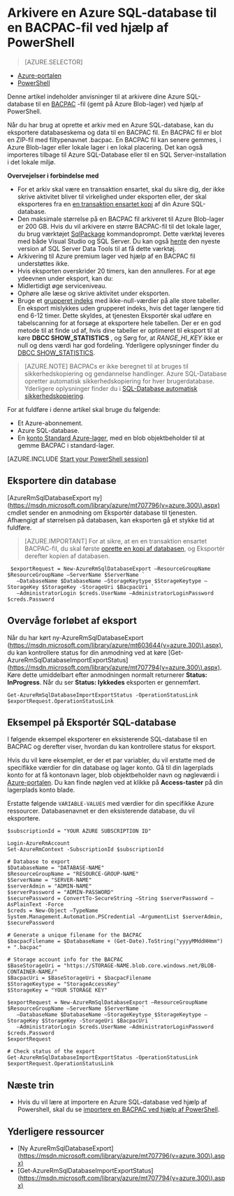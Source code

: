 <properties
    pageTitle="Arkivere en Azure SQL-database til en BACPAC-fil ved hjælp af PowerShell"
    description="Arkivere en Azure SQL-database til en BACPAC-fil ved hjælp af PowerShell"
    services="sql-database"
    documentationCenter=""
    authors="stevestein"
    manager="jhubbard"
    editor=""/>

<tags
    ms.service="sql-database"
    ms.devlang="NA"
    ms.date="08/15/2016"
    ms.author="sstein"
    ms.workload="data-management"
    ms.topic="article"
    ms.tgt_pltfrm="NA"/>


# <a name="archive-an-azure-sql-database-to-a-bacpac-file-by-using-powershell"></a>Arkivere en Azure SQL-database til en BACPAC-fil ved hjælp af PowerShell

> [AZURE.SELECTOR]
- [Azure-portalen](sql-database-export.md)
- [PowerShell](sql-database-export-powershell.md)


Denne artikel indeholder anvisninger til at arkivere dine Azure SQL-database til en [BACPAC](https://msdn.microsoft.com/library/ee210546.aspx#Anchor_4) -fil (gemt på Azure Blob-lager) ved hjælp af PowerShell.

Når du har brug at oprette et arkiv med en Azure SQL-database, kan du eksportere databaseskema og data til en BACPAC fil. En BACPAC fil er blot en ZIP-fil med filtypenavnet .bacpac. En BACPAC fil kan senere gemmes, i Azure Blob-lager eller lokale lager i en lokal placering. Det kan også importeres tilbage til Azure SQL-Database eller til en SQL Server-installation i det lokale miljø.

**Overvejelser i forbindelse med**

- For et arkiv skal være en transaktion ensartet, skal du sikre dig, der ikke skrive aktivitet bliver til virkelighed under eksporten eller, der skal eksporteres fra en [en transaktion ensartet kopi](sql-database-copy.md) af din Azure SQL-database.
- Den maksimale størrelse på en BACPAC fil arkiveret til Azure Blob-lager er 200 GB. Hvis du vil arkivere en større BACPAC-fil til det lokale lager, du brug værktøjet [SqlPackage](https://msdn.microsoft.com/library/hh550080.aspx) kommandoprompt. Dette værktøj leveres med både Visual Studio og SQL Server. Du kan også [hente](https://msdn.microsoft.com/library/mt204009.aspx) den nyeste version af SQL Server Data Tools til at få dette værktøj.
- Arkivering til Azure premium lager ved hjælp af en BACPAC fil understøttes ikke.
- Hvis eksporten overskrider 20 timers, kan den annulleres. For at øge ydeevnen under eksport, kan du:
 - Midlertidigt øge serviceniveau.
 - Ophøre alle læse og skrive aktivitet under eksporten.
 - Bruge et [grupperet indeks](https://msdn.microsoft.com/library/ms190457.aspx) med ikke-null-værdier på alle store tabeller. En eksport mislykkes uden grupperet indeks, hvis det tager længere tid end 6-12 timer. Dette skyldes, at tjenesten Eksportér skal udføre en tabelscanning for at forsøge at eksportere hele tabellen. Der er en god metode til at finde ud af, hvis dine tabeller er optimeret til eksport til at køre **DBCC SHOW_STATISTICS** , og Sørg for, at *RANGE_HI_KEY* ikke er null og dens værdi har god fordeling. Yderligere oplysninger finder du [DBCC SHOW_STATISTICS](https://msdn.microsoft.com/library/ms174384.aspx).

> [AZURE.NOTE] BACPACs er ikke beregnet til at bruges til sikkerhedskopiering og gendannelse handlinger. Azure SQL-Database opretter automatisk sikkerhedskopiering for hver brugerdatabase. Yderligere oplysninger finder du i [SQL-Database automatisk sikkerhedskopiering](sql-database-automated-backups.md).

For at fuldføre i denne artikel skal bruge du følgende:

- Et Azure-abonnement.
- Azure SQL-database.
- En [konto Standard Azure-lager](../storage/storage-create-storage-account.md), med en blob objektbeholder til at gemme BACPAC i standard-lager.


[AZURE.INCLUDE [Start your PowerShell session](../../includes/sql-database-powershell.md)]




## <a name="export-your-database"></a>Eksportere din database

[AzureRmSqlDatabaseExport ny] (https://msdn.microsoft.com/library/azure/mt707796(v=azure.300\).aspx) cmdlet sender en anmodning om Eksportér database til tjenesten. Afhængigt af størrelsen på databasen, kan eksporten gå et stykke tid at fuldføre.

> [AZURE.IMPORTANT] For at sikre, at en en transaktion ensartet BACPAC-fil, du skal første [oprette en kopi af databasen](sql-database-copy-powershell.md), og Eksportér derefter kopien af databasen.


     $exportRequest = New-AzureRmSqlDatabaseExport –ResourceGroupName $ResourceGroupName –ServerName $ServerName `
       –DatabaseName $DatabaseName –StorageKeytype $StorageKeytype –StorageKey $StorageKey -StorageUri $BacpacUri `
       –AdministratorLogin $creds.UserName –AdministratorLoginPassword $creds.Password


## <a name="monitor-the-progress-of-the-export-operation"></a>Overvåge forløbet af eksport

Når du har kørt ny-AzureRmSqlDatabaseExport (https://msdn.microsoft.com/library/azure/mt603644(v=azure.300\).aspx), du kan kontrollere status for din anmodning ved at køre [Get-AzureRmSqlDatabaseImportExportStatus] (https://msdn.microsoft.com/library/azure/mt707794(v=azure.300\).aspx). Køre dette umiddelbart efter anmodningen normalt returnerer **Status: InProgress**. Når du ser **Status: lykkedes** eksporten er gennemført.


    Get-AzureRmSqlDatabaseImportExportStatus -OperationStatusLink $exportRequest.OperationStatusLink



## <a name="export-sql-database-example"></a>Eksempel på Eksportér SQL-database

I følgende eksempel eksporterer en eksisterende SQL-database til en BACPAC og derefter viser, hvordan du kan kontrollere status for eksport.

Hvis du vil køre eksemplet, er der et par variabler, du vil erstatte med de specifikke værdier for din database og lager konto. Gå til din lagerplads konto for at få kontonavn lager, blob objektbeholder navn og nøgleværdi i [Azure-portalen](https://portal.azure.com). Du kan finde nøglen ved at klikke på **Access-taster** på din lagerplads konto blade.

Erstatte følgende `VARIABLE-VALUES` med værdier for din specifikke Azure ressourcer. Databasenavnet er den eksisterende database, du vil eksportere.



    $subscriptionId = "YOUR AZURE SUBSCRIPTION ID"

    Login-AzureRmAccount
    Set-AzureRmContext -SubscriptionId $subscriptionId

    # Database to export
    $DatabaseName = "DATABASE-NAME"
    $ResourceGroupName = "RESOURCE-GROUP-NAME"
    $ServerName = "SERVER-NAME"
    $serverAdmin = "ADMIN-NAME"
    $serverPassword = "ADMIN-PASSWORD" 
    $securePassword = ConvertTo-SecureString –String $serverPassword –AsPlainText -Force
    $creds = New-Object –TypeName System.Management.Automation.PSCredential –ArgumentList $serverAdmin, $securePassword

    # Generate a unique filename for the BACPAC
    $bacpacFilename = $DatabaseName + (Get-Date).ToString("yyyyMMddHHmm") + ".bacpac"

    # Storage account info for the BACPAC
    $BaseStorageUri = "https://STORAGE-NAME.blob.core.windows.net/BLOB-CONTAINER-NAME/"
    $BacpacUri = $BaseStorageUri + $bacpacFilename
    $StorageKeytype = "StorageAccessKey"
    $StorageKey = "YOUR STORAGE KEY"

    $exportRequest = New-AzureRmSqlDatabaseExport –ResourceGroupName $ResourceGroupName –ServerName $ServerName `
       –DatabaseName $DatabaseName –StorageKeytype $StorageKeytype –StorageKey $StorageKey -StorageUri $BacpacUri `
       –AdministratorLogin $creds.UserName –AdministratorLoginPassword $creds.Password
    $exportRequest

    # Check status of the export
    Get-AzureRmSqlDatabaseImportExportStatus -OperationStatusLink $exportRequest.OperationStatusLink



## <a name="next-steps"></a>Næste trin

- Hvis du vil lære at importere en Azure SQL-database ved hjælp af Powershell, skal du se [importere en BACPAC ved hjælp af PowerShell](sql-database-import-powershell.md).


## <a name="additional-resources"></a>Yderligere ressourcer

- [Ny AzureRmSqlDatabaseExport] (https://msdn.microsoft.com/library/azure/mt707796(v=azure.300\).aspx)
- [Get-AzureRmSqlDatabaseImportExportStatus] (https://msdn.microsoft.com/library/azure/mt707794(v=azure.300\).aspx)